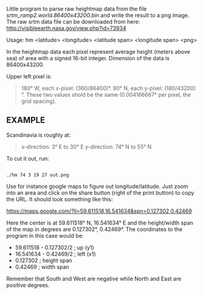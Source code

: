 Little program to parse raw heightmap data from the file *srtm_ramp2.world.86400x43200.bin*
and write the result to a png image. The raw srtm data file can be downloaded from here:
http://visibleearth.nasa.gov/view.php?id=73934

Usage: hm &lt;latitude&gt; &lt;longitude&gt; &lt;latitude span&gt; &lt;longitude span&gt; &lt;png&gt;

In the heightmap data each pixel represent average height
(meters above sea) of area with a signed 16-bit integer.
Dimension of the data is 86400x43200.

Upper left pixel is:
> 180° W, each x-pixel: (360/86400)°.
> 90° N, each y-pixel: (180/43200)°.
These two values shold be the same (0.004166667° per pixel, the grid spacing).


## EXAMPLE

Scandinavia is roughly at:
> x-direction: 3° E to 30° E
> y-direction: 74° N to 55° N

To cut it out, run:

<code>
./hm 74 3 19 27 out.png
</code>

Use for instance google maps to figure out longitude/latitude. Just zoom into an area
and click on the share button (right of the print button) to copy the URL. It should look
something like this:

https://maps.google.com/?ll=59.611518,16.541634&spn=0.127302,0.42469

Here the center is at 59.611518° N, 16.541634° E and the
height/width span of the map in degrees are 0.127302°, 0.42469°.
The coordinates to the program in this case would be:

* 59.611518 - 0.127302/2  ; up    (y1)
* 16.541634 - 0.42469/2   ; left  (x1)
* 0.127302                ; height span
* 0.42469                 ; width span

Remember that South and West are negative while North and East are positive degrees.
